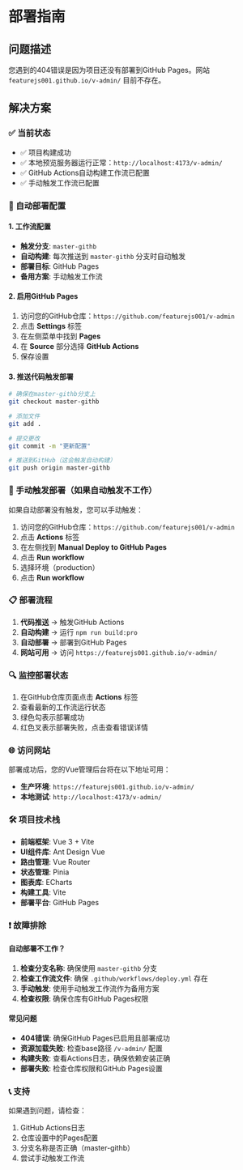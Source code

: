 # 部署指南

## 问题描述
您遇到的404错误是因为项目还没有部署到GitHub Pages。网站 `featurejs001.github.io/v-admin/` 目前不存在。

## 解决方案

### ✅ 当前状态
- ✅ 项目构建成功
- ✅ 本地预览服务器运行正常：`http://localhost:4173/v-admin/`
- ✅ GitHub Actions自动构建工作流已配置
- ✅ 手动触发工作流已配置

### 🚀 自动部署配置

#### 1. 工作流配置
- **触发分支**: `master-githb`
- **自动构建**: 每次推送到 `master-githb` 分支时自动触发
- **部署目标**: GitHub Pages
- **备用方案**: 手动触发工作流

#### 2. 启用GitHub Pages
1. 访问您的GitHub仓库：`https://github.com/featurejs001/v-admin`
2. 点击 **Settings** 标签
3. 在左侧菜单中找到 **Pages**
4. 在 **Source** 部分选择 **GitHub Actions**
5. 保存设置

#### 3. 推送代码触发部署
```bash
# 确保在master-githb分支上
git checkout master-githb

# 添加文件
git add .

# 提交更改
git commit -m "更新配置"

# 推送到GitHub（这会触发自动构建）
git push origin master-githb
```

### 🔧 手动触发部署（如果自动触发不工作）

如果自动部署没有触发，您可以手动触发：

1. 访问您的GitHub仓库：`https://github.com/featurejs001/v-admin`
2. 点击 **Actions** 标签
3. 在左侧找到 **Manual Deploy to GitHub Pages**
4. 点击 **Run workflow**
5. 选择环境（production）
6. 点击 **Run workflow**

### 📋 部署流程

1. **代码推送** → 触发GitHub Actions
2. **自动构建** → 运行 `npm run build:pro`
3. **自动部署** → 部署到GitHub Pages
4. **网站可用** → 访问 `https://featurejs001.github.io/v-admin/`

### 🔍 监控部署状态

1. 在GitHub仓库页面点击 **Actions** 标签
2. 查看最新的工作流运行状态
3. 绿色勾表示部署成功
4. 红色叉表示部署失败，点击查看错误详情

### 🌐 访问网站

部署成功后，您的Vue管理后台将在以下地址可用：
- **生产环境**: `https://featurejs001.github.io/v-admin/`
- **本地测试**: `http://localhost:4173/v-admin/`

### 🛠️ 项目技术栈

- **前端框架**: Vue 3 + Vite
- **UI组件库**: Ant Design Vue
- **路由管理**: Vue Router
- **状态管理**: Pinia
- **图表库**: ECharts
- **构建工具**: Vite
- **部署平台**: GitHub Pages

### ❗ 故障排除

#### 自动部署不工作？
1. **检查分支名称**: 确保使用 `master-githb` 分支
2. **检查工作流文件**: 确保 `.github/workflows/deploy.yml` 存在
3. **手动触发**: 使用手动触发工作流作为备用方案
4. **检查权限**: 确保仓库有GitHub Pages权限

#### 常见问题
- **404错误**: 确保GitHub Pages已启用且部署成功
- **资源加载失败**: 检查base路径 `/v-admin/` 配置
- **构建失败**: 查看Actions日志，确保依赖安装正确
- **部署失败**: 检查仓库权限和GitHub Pages设置

### 📞 支持

如果遇到问题，请检查：
1. GitHub Actions日志
2. 仓库设置中的Pages配置
3. 分支名称是否正确（master-githb）
4. 尝试手动触发工作流 